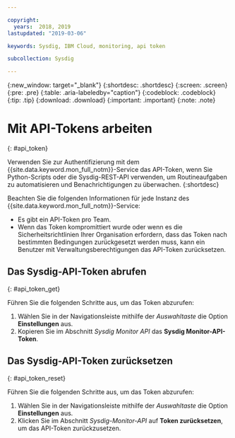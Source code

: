 ```yaml
---

copyright:
  years:  2018, 2019
lastupdated: "2019-03-06"

keywords: Sysdig, IBM Cloud, monitoring, api token

subcollection: Sysdig

---
```


{:new_window: target="_blank"}
{:shortdesc: .shortdesc}
{:screen: .screen}
{:pre: .pre}
{:table: .aria-labeledby="caption"}
{:codeblock: .codeblock}
{:tip: .tip}
{:download: .download}
{:important: .important}
{:note: .note}


# Mit API-Tokens arbeiten
{: #api_token}

Verwenden Sie zur Authentifizierung mit dem {{site.data.keyword.mon_full_notm}}-Service das API-Token, wenn Sie Python-Scripts oder die Sysdig-REST-API verwenden, um Routineaufgaben zu automatisieren und Benachrichtigungen zu überwachen. 
{:shortdesc}

Beachten Sie die folgenden Informationen für jede Instanz des {{site.data.keyword.mon_full_notm}}-Service:

* Es gibt ein API-Token pro Team.
* Wenn das Token kompromittiert wurde oder wenn es die Sicherheitsrichtlinien Ihrer Organisation erfordern, dass das Token nach bestimmten Bedingungen zurückgesetzt werden muss, kann ein Benutzer mit Verwaltungsberechtigungen das API-Token zurücksetzen.


## Das Sysdig-API-Token abrufen
{: #api_token_get}


Führen Sie die folgenden Schritte aus, um das Token abzurufen:

1. Wählen Sie in der Navigationsleiste mithilfe der *Auswahltaste* die Option **Einstellungen** aus.
2. Kopieren Sie im Abschnitt *Sysdig Monitor API* das **Sysdig Monitor-API-Token**.

## Das Sysdig-API-Token zurücksetzen
{: #api_token_reset}

Führen Sie die folgenden Schritte aus, um das Token abzurufen:

1. Wählen Sie in der Navigationsleiste mithilfe der *Auswahltaste* die Option **Einstellungen** aus.
2. Klicken Sie im Abschnitt *Sysdig-Monitor-API* auf **Token zurücksetzen**, um das API-Token zurückzusetzen.
